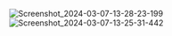 ![Screenshot_2024-03-07-13-28-23-199](https://github.com/CyanArknum/AulasWebDev/assets/129093050/5f871edd-af8f-4c89-8570-b98814656f22)
![Screenshot_2024-03-07-13-25-31-442](https://github.com/CyanArknum/AulasWebDev/assets/129093050/0806d98b-1174-40bb-943f-168b53e53e8e)
